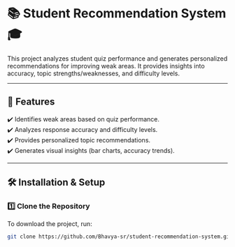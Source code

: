 # 📚 Student Recommendation System 🎓

This project analyzes student quiz performance and generates personalized recommendations for improving weak areas. It provides insights into accuracy, topic strengths/weaknesses, and difficulty levels.

---

## 📌 Features
✔️ Identifies weak areas based on quiz performance.  
✔️ Analyzes response accuracy and difficulty levels.  
✔️ Provides personalized topic recommendations.  
✔️ Generates visual insights (bar charts, accuracy trends).  

---

## 🛠 Installation & Setup

### 1️⃣ Clone the Repository
To download the project, run:
```sh
git clone https://github.com/Bhavya-sr/student-recommendation-system.git
